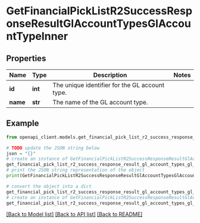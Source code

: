 # GetFinancialPickListR2SuccessResponseResultGlAccountTypesGlAccountTypeInner


## Properties

Name | Type | Description | Notes
------------ | ------------- | ------------- | -------------
**id** | **int** | The unique identifier for the GL account type. | 
**name** | **str** | The name of the GL account type. | 

## Example

```python
from openapi_client.models.get_financial_pick_list_r2_success_response_result_gl_account_types_gl_account_type_inner import GetFinancialPickListR2SuccessResponseResultGlAccountTypesGlAccountTypeInner

# TODO update the JSON string below
json = "{}"
# create an instance of GetFinancialPickListR2SuccessResponseResultGlAccountTypesGlAccountTypeInner from a JSON string
get_financial_pick_list_r2_success_response_result_gl_account_types_gl_account_type_inner_instance = GetFinancialPickListR2SuccessResponseResultGlAccountTypesGlAccountTypeInner.from_json(json)
# print the JSON string representation of the object
print(GetFinancialPickListR2SuccessResponseResultGlAccountTypesGlAccountTypeInner.to_json())

# convert the object into a dict
get_financial_pick_list_r2_success_response_result_gl_account_types_gl_account_type_inner_dict = get_financial_pick_list_r2_success_response_result_gl_account_types_gl_account_type_inner_instance.to_dict()
# create an instance of GetFinancialPickListR2SuccessResponseResultGlAccountTypesGlAccountTypeInner from a dict
get_financial_pick_list_r2_success_response_result_gl_account_types_gl_account_type_inner_from_dict = GetFinancialPickListR2SuccessResponseResultGlAccountTypesGlAccountTypeInner.from_dict(get_financial_pick_list_r2_success_response_result_gl_account_types_gl_account_type_inner_dict)
```
[[Back to Model list]](../README.md#documentation-for-models) [[Back to API list]](../README.md#documentation-for-api-endpoints) [[Back to README]](../README.md)


